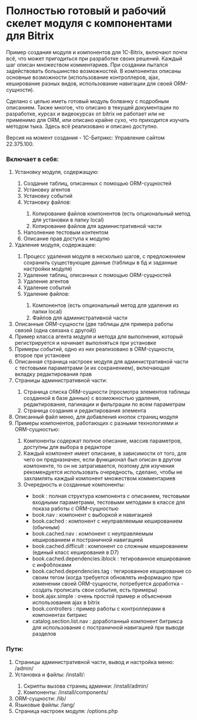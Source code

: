 <h1>Полностью готовый и рабочий скелет модуля с компонентами для Bitrix</h1>
<p>Пример создания модуля и компонентов для 1C-Bitrix, включают почти всё, что может пригодиться при разработке своих решений. Каждый шаг описан множеством комментариев. При создании пытался задействовать большинство возможностей. В компонентах описаны основные возможности (использование контроллеров, ajax, кеширование разных видов, использование навигации для своей ORM-сущности).</p>
<p>Сделано с целью иметь готовый модуль болванку с подробным описанием. Также многое, что описано в текущей документации по разработке, курсах и видеокурсах от bitrix не работает или не применимо для ORM, или описано крайне сухо, что приходится изучать методом тыка. Здесь всё реализовано и описано доступно.</p>
<p>Версия на момент создания - 1С-Битрикс: Управление сайтом 22.375.100.</p>
<h3>Включает в себя:</h3>
<ol>
    <li>Установку модуля, содержащую:</li>
    <ol>
        <li>Создание таблиц, описанных с помощью ORM-сущностей</li>
        <li>Установку агентов</li>
        <li>Установку событий</li>
        <li>Установку файлов:</li>
        <ol>
            <li>Копирование файлов компонентов (есть опциональный метод для установки в папку local)</li>
            <li>Копирование файлов для административной части</li>
        </ol>
        <li>Наполнение тестовым контентом</li>
        <li>Описание прав доступа к модулю</li>
    </ol>
    <li>Удаление модуля, содержащее:</li>
    <ol>
        <li>Процесс удаления модуля в несколько шагов, с предложением сохранить существующие данные (таблицы в бд и заданные настройки модуля)</li>
        <li>Удаление таблиц, описанных с помощью ORM-сущностей</li>
        <li>Удаление агентов</li>
        <li>Удаление событий</li>
        <li>Удаление файлов:</li>
        <ol>
            <li>Компонентов (есть опциональный метод для удаления из папки local)</li>
            <li>Файлов для административной части</li>
        </ol>
    </ol>
    <li>Описанные ORM-сущности (две таблицы для примера работы связей (одна связана с другой))</li>
    <li>Пример класса агента модуля и метода для выполнения, который регистрируется и начинает выполняться при установке</li>
    <li>Примеры событий, одно из них реализовано в ORM-сущности, второе при установке</li>
    <li>Описанная страница настроек модуля для административной части с тестовыми параметрами (и их сохранением), включающая вкладку редактирования прав</li>
    <li>Страницы административной части:</li>
    <ol>
        <li>Страница списка ORM-сущности (просмотра элементов таблицы созданной в базе данных) с возможностью удаления, редактирования, пагинации и фильтрации по всем параметрам</li>
        <li>Страница создания и редактирования элемента</li>
    </ol>
    <li>Описанный файл меню, для добавления кнопок страниц модуля</li>
    <li>Примеры компонентов, работающих с разными технологиями и ORM-сущностью:</li>
    <ol>
        <li>Компоненты содержат полное описание, массив параметров, доступны для выбора в редакторе</li>
        <li>Каждый компонент имеет описание, в зависимости от того, для чего он предназначен, если функционал был описан в другом компоненте, то он не затрагивается, поэтому для изучения рекомендуется использовать очередность, сделано, чтобы не захламлять каждый компонент множеством комментариев</li>
        <li>Очередность и созданные компоненты:</li>
        <ul>
            <li>book : полная структура компонента с описанием, тестовыми входными параметрами, тестовыми методами в классе для показа работы с ORM-сущностью</li>
            <li>book.nav : компонент с выборкой и навигацией</li>
            <li>book.cached : компонент с неуправляемым кешированием (обычным)</li>
            <li>book.cached.nav : компонент с неуправляемым кешированием и постраничной навигацией</li>
            <li>book.cached.difficult : компонент со сложным кешированием (единый класс кеширования в D7)</li>
            <li>book.cached.dependencies.iblock : тегированное кеширование с инфоблоками</li>
            <li>book.cached.dependencies.tag : тегированное кеширование со своим тегом (когда требуется обновлять информацию при изменении своей ORM-сущности, потребуется доработка - создать прописать свои события, есть примеры)</li>
            <li>book.ajax.simple : очень простой пример и объяснения использования ajax в bitrix</li>
            <li>book.controllers : пример работы с контроллерами в компонентах битрикс</li>
            <li>catalog.section.list.nav : доработанный компонент битрикса для использования с постраничной навигацией при выводе разделов</li>
        </ul>
    </ol>
</ol>
<h3>Пути:</h3>
<ol>
    <li>Страницы административной части, вывод и настройка меню: /admin/</li>
    <li>Установка и файлы: /install/:</li>
    <ol>
        <li>Скрипты вызова страниц админки: /install/admin/</li>
        <li>Компоненты: /install/components/</li>
    </ol>
    <li>ORM-сущности: /lib/</li>
    <li>Языковые файлы: /lang/</li>
    <li>Страница настроек модуля: /options.php</li>
</ol>